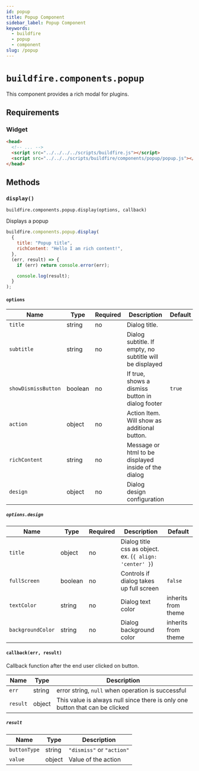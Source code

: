 ```yaml
---
id: popup
title: Popup Component
sidebar_label: Popup Component
keywords:
  - buildfire
  - popup
  - component
slug: /popup
---
```


# `buildfire.components.popup`

This component provides a rich modal for plugins.

## Requirements

### Widget

```html
<head>
  <!-- ... -->
  <script src="../../../../scripts/buildfire.js"></script>
  <script src="../../../scripts/buildfire/components/popup/popup.js"></script>
</head>
```

## Methods

### `display()`

`buildfire.components.popup.display(options, callback)`

Displays a popup

```javascript
buildfire.components.popup.display(
  {
    title: "Popup title",
    richContent: "Hello I am rich content!",
  },
  (err, result) => {
    if (err) return console.error(err);

    console.log(result);
  }
);
```

#### `options`

| Name                | Type    | Required | Description                                              | Default |
| ------------------- | ------- | -------- | -------------------------------------------------------- | ------- |
| `title`             | string  | no       | Dialog title.                                            |         |
| `subtitle`          | string  | no       | Dialog subtitle. If empty, no subtitle will be displayed |
| `showDismissButton` | boolean | no       | If true, shows a dismiss button in dialog footer         | `true`  |
| `action`            | object  | no       | Action Item. Will show as additional button.             |
| `richContent`       | string  | no       | Message or html to be displayed inside of the dialog     |
| `design`            | object  | no       | Dialog design configuration                              |

##### `options.design`

| Name              | Type    | Required | Description                                             | Default             |
| ----------------- | ------- | -------- | ------------------------------------------------------- | ------------------- |
| `title`           | object  | no       | Dialog title css as object. ex. (`{ align: 'center' }`) |                     |
| `fullScreen`      | boolean | no       | Controls if dialog takes up full screen                 | `false`             |
| `textColor`       | string  | no       | Dialog text color                                       | inherits from theme |
| `backgroundColor` | string  | no       | Dialog background color                                 | inherits from theme |

#### `callback(err, result)`

Callback function after the end user clicked on button.

| Name     | Type   | Description                                                                  |
| -------- | ------ | ---------------------------------------------------------------------------- |
| `err`    | string | error string, `null` when operation is successful                            |
| `result` | object | This value is always null since there is only one button that can be clicked |

##### `result`

| Name         | Type   | Description               |
| ------------ | ------ | ------------------------- |
| `buttonType` | string | `"dismiss"` or `"action"` |
| `value`      | object | Value of the action       |
